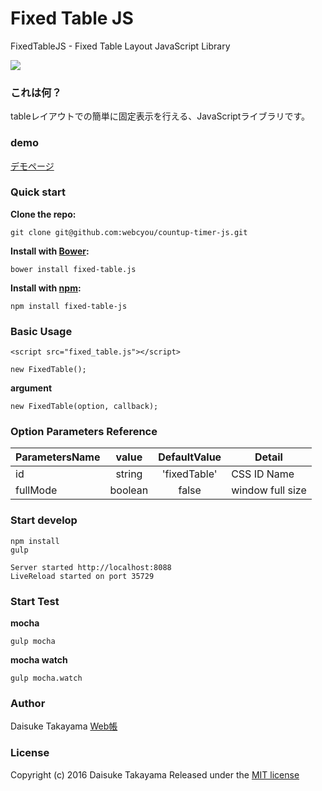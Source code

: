 # Fixed Table JS
FixedTableJS - Fixed Table Layout JavaScript Library


![](http://webcyou.com/fixed_table_js/img/fixed_table.png)


### これは何？
tableレイアウトでの簡単に固定表示を行える、JavaScriptライブラリです。

### demo
[デモページ](https://webcyou.github.io/)

###  Quick start

**Clone the repo:**
```
git clone git@github.com:webcyou/countup-timer-js.git
```

**Install with [Bower](http://bower.io):**
```
bower install fixed-table.js
```

**Install with [npm](https://www.npmjs.com):**

```
npm install fixed-table-js
```


### Basic Usage

```
<script src="fixed_table.js"></script>
```

```
new FixedTable();
```


**argument**

```
new FixedTable(option, callback);
```

### Option Parameters Reference

| ParametersName | value         | DefaultValue | Detail                | 
| --------------- |:---------------:|:---------------:|-------------------- |
| id | string | 'fixedTable' | CSS ID Name |
| fullMode | boolean | false | window full size |


### Start develop
```
npm install
gulp 
```

```
Server started http://localhost:8088
LiveReload started on port 35729
```

### Start Test

**mocha**
```
gulp mocha
```

**mocha watch**
```
gulp mocha.watch
```


### Author
Daisuke Takayama
[Web帳](http://www.webcyou.com/)


### License
Copyright (c) 2016 Daisuke Takayama
Released under the [MIT license](http://opensource.org/licenses/mit-license.php)
